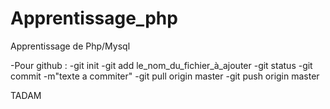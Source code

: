 # Apprentissage_php
Apprentissage de Php/Mysql

-Pour github : 
  -git init
  -git add le_nom_du_fichier_à_ajouter
  -git status
  -git commit -m"texte a commiter"
  -git pull origin master
  -git push origin master
  
  TADAM
